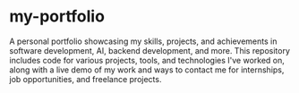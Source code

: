 # my-portfolio
A personal portfolio showcasing my skills, projects, and achievements in software development, AI, backend development, and more. This repository includes code for various projects, tools, and technologies I've worked on, along with a live demo of my work and ways to contact me for internships, job opportunities, and freelance projects.
